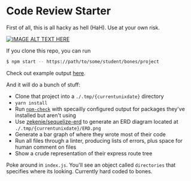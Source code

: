 # Code Review Starter

First of all, this is all hacky as hell (HaH). Use at your own risk.

[![IMAGE ALT TEXT HERE](https://img.youtube.com/vi/gp89_G8N1EI/0.jpg)](https://www.youtube.com/watch?v=gp89_G8N1EI)

If you clone this repo, you can run

```bash
$ npm start -- https://path/to/some/student/bones/project
```

Check out example output [here](./example.md).

And it will do a bunch of stuff:

- Clone that project into a `./.tmp/{currentunixdate}` directory
- `yarn install`
- Run [`npm-check`](https://www.npmjs.com/package/npm-check) with specailly configured output for packages they've installed but aren't using
- Use [zekenie/sequelize-erd](https://github.com/zekenie/sequelize-erd) to generate an ERD diagram located at `./.tmp/{currentunixdate}/ERD.png`
- Generate a bar graph of where they wrote most of their code
- Run all files through a linter, producing lists of errors, plus space for human comment on files
- Show a crude representation of their express route tree

Poke around in `index.js`. You'll see an object called `directories` that specifies where its looking. Currently hard coded to bones.

